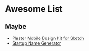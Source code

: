 # Awesome List

## Maybe

- [Plaster Mobile Design Kit for Sketch](https://plasterdesignsystem.com/)
- [Startup Name Generator](https://find-your-next-startups-name.now.sh/)
